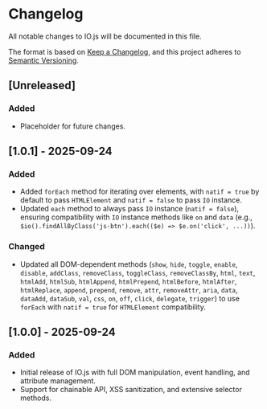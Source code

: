 # Changelog

All notable changes to IO.js will be documented in this file.

The format is based on [Keep a Changelog](https://keepachangelog.com/en/1.0.0/), and this project adheres to [Semantic Versioning](https://semver.org/spec/v2.0.0.html).

## [Unreleased]
### Added
- Placeholder for future changes.

## [1.0.1] - 2025-09-24
### Added
- Added `forEach` method for iterating over elements, with `natif = true` by default to pass `HTMLElement` and `natif = false` to pass `IO` instance.
- Updated `each` method to always pass `IO` instance (`natif = false`), ensuring compatibility with `IO` instance methods like `on` and `data` (e.g., `$io().findAllByClass('js-btn').each(($e) => $e.on('click', ...))`).

### Changed
- Updated all DOM-dependent methods (`show`, `hide`, `toggle`, `enable`, `disable`, `addClass`, `removeClass`, `toggleClass`, `removeClassBy`, `html`, `text`, `htmlAdd`, `htmlSub`, `htmlAppend`, `htmlPrepend`, `htmlBefore`, `htmlAfter`, `htmlReplace`, `append`, `prepend`, `remove`, `attr`, `removeAttr`, `aria`, `data`, `dataAdd`, `dataSub`, `val`, `css`, `on`, `off`, `click`, `delegate`, `trigger`) to use `forEach` with `natif = true` for `HTMLElement` compatibility.

## [1.0.0] - 2025-09-24
### Added
- Initial release of IO.js with full DOM manipulation, event handling, and attribute management.
- Support for chainable API, XSS sanitization, and extensive selector methods.
